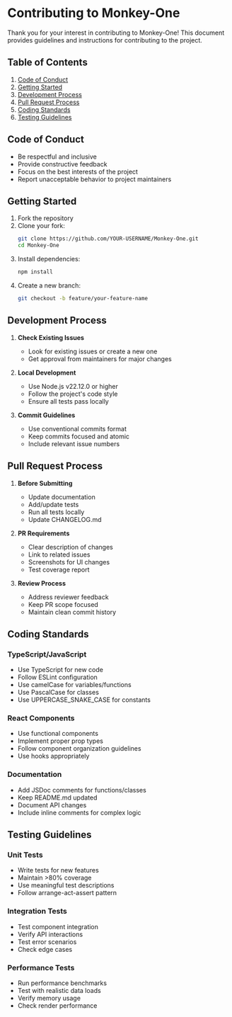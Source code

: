 # Contributing to Monkey-One

Thank you for your interest in contributing to Monkey-One! This document provides guidelines and instructions for contributing to the project.

## Table of Contents
1. [Code of Conduct](#code-of-conduct)
2. [Getting Started](#getting-started)
3. [Development Process](#development-process)
4. [Pull Request Process](#pull-request-process)
5. [Coding Standards](#coding-standards)
6. [Testing Guidelines](#testing-guidelines)

## Code of Conduct

- Be respectful and inclusive
- Provide constructive feedback
- Focus on the best interests of the project
- Report unacceptable behavior to project maintainers

## Getting Started

1. Fork the repository
2. Clone your fork:
   ```bash
   git clone https://github.com/YOUR-USERNAME/Monkey-One.git
   cd Monkey-One
   ```
3. Install dependencies:
   ```bash
   npm install
   ```
4. Create a new branch:
   ```bash
   git checkout -b feature/your-feature-name
   ```

## Development Process

1. **Check Existing Issues**
   - Look for existing issues or create a new one
   - Get approval from maintainers for major changes

2. **Local Development**
   - Use Node.js v22.12.0 or higher
   - Follow the project's code style
   - Ensure all tests pass locally

3. **Commit Guidelines**
   - Use conventional commits format
   - Keep commits focused and atomic
   - Include relevant issue numbers

## Pull Request Process

1. **Before Submitting**
   - Update documentation
   - Add/update tests
   - Run all tests locally
   - Update CHANGELOG.md

2. **PR Requirements**
   - Clear description of changes
   - Link to related issues
   - Screenshots for UI changes
   - Test coverage report

3. **Review Process**
   - Address reviewer feedback
   - Keep PR scope focused
   - Maintain clean commit history

## Coding Standards

### TypeScript/JavaScript
- Use TypeScript for new code
- Follow ESLint configuration
- Use camelCase for variables/functions
- Use PascalCase for classes
- Use UPPERCASE_SNAKE_CASE for constants

### React Components
- Use functional components
- Implement proper prop types
- Follow component organization guidelines
- Use hooks appropriately

### Documentation
- Add JSDoc comments for functions/classes
- Keep README.md updated
- Document API changes
- Include inline comments for complex logic

## Testing Guidelines

### Unit Tests
- Write tests for new features
- Maintain >80% coverage
- Use meaningful test descriptions
- Follow arrange-act-assert pattern

### Integration Tests
- Test component integration
- Verify API interactions
- Test error scenarios
- Check edge cases

### Performance Tests
- Run performance benchmarks
- Test with realistic data loads
- Verify memory usage
- Check render performance
